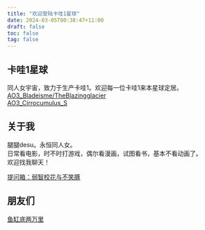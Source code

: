 ```yaml
---
title: "欢迎登陆卡哇1星球"
date: 2024-03-05T00:38:47+11:00
draft: false
toc: false
tag: false
---
```


## 卡哇1星球
同人女宇宙，致力于生产卡哇1。欢迎每一位卡哇1来本星球定居。  
[AO3_Bladeisme/TheBlazingglacier](https://archiveofourown.org/users/Theblazingglacier)  
[AO3_Cirrocumulus_S](https://archiveofourown.org/users/Cirrocumulus_S)  


## 关于我
腿腿desu。永恒同人女。  
日常看电影，时不时打游戏，偶尔看漫画，试图看书，基本不看动画了。  
欢迎找我聊天！  

[提问箱：弱智校花与不笑豚](https://box.n3ko.cc/_/meaningless)    


## 朋友们
[鱼缸底两万里](https://erimland.vercel.app)    